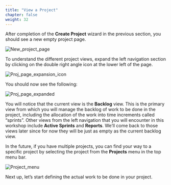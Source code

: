 ```yaml
---
title: "View a Project"
chapter: false
weight: 32
---
```


After completion of the **Create Project** wizard in the previous section, you should see a new empty project page.  

![New_project_page](/images/30_Creating_Backlog/New_project_page.png)

To understand the different project views, expand the left navigation section by clicking on the double right angle icon at the lower left of the page.

![Proj_page_expansion_icon](/images/30_Creating_Backlog/Proj_page_expansion_icon.png)

You should now see the following:  

![Proj_page_expanded](/images/30_Creating_Backlog/Proj_page_expanded.png)

You will notice that the current view is the **Backlog** view.  This is the primary view from which you will manage the backlog of work to be done in the project, including the allocation of the work into time increments called “sprints”.  Other views from the left navigation that you will encounter in this workshop include **Active Sprints** and **Reports**.  We’ll come back to those views later since for now they will be just as empty as the current backlog view.

In the future, if you have multiple projects, you can find your way to a specific project by selecting the project from the **Projects** menu in the top menu bar.

![Project_menu](/images/30_Creating_Backlog/Project_menu.png)

Next up, let’s start defining the actual work to be done in your project.
